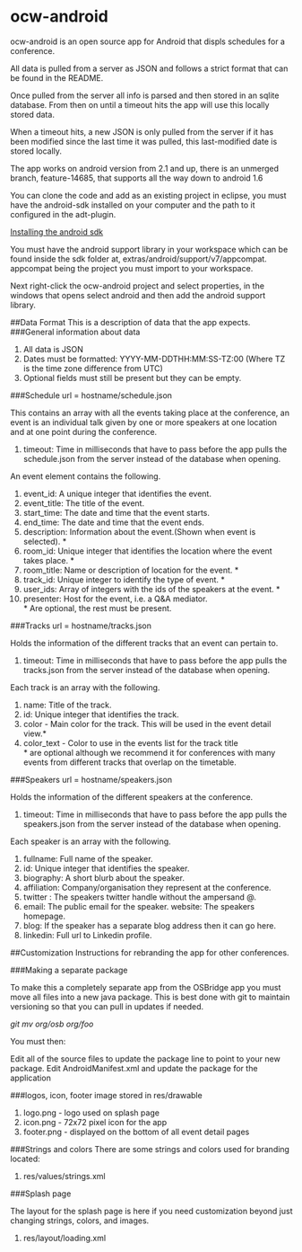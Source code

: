 ocw-android
==========================

ocw-android is an open source app for Android that displs schedules for a conference.

All data is pulled from a server as JSON and follows a strict format that can be found in the README.

Once pulled from the server all info is parsed and then stored in an sqlite database.  From then on until a timeout hits the app will use this locally stored data.

When a timeout hits, a new JSON is only pulled from the server if it has been modified since the last time it was pulled, this last-modified date is stored locally.

The app works on android version from 2.1 and up, there is an unmerged branch, feature-14685, that supports all the way down to android 1.6

You can clone the code and add as an existing project in eclipse, you must have the android-sdk installed on your computer and the path to it configured in the adt-plugin.

[Installing the android sdk](http://developer.android.com/sdk/index.html)

You must have the android support library in your workspace which can be found inside the sdk folder at, extras/android/support/v7/appcompat. appcompat being the project you must import to your workspace.

Next right-click the ocw-android project and select properties, in the windows that opens select android and then add the android support library.








##Data Format
This is a description of data that the app expects.
###General information about data
1. All data is JSON
2. Dates must be formatted: YYYY-MM-DDTHH:MM:SS-TZ:00 (Where TZ is 
the time zone difference from UTC)
3. Optional fields must still be present but they can be empty.     


###Schedule
url = hostname/schedule.json   

This contains an array with all the events taking place at the conference, an event is an individual talk given by one or more speakers at one location and at one point during the conference.  

1. timeout: Time in milliseconds that have to pass before the app pulls the schedule.json from the server instead of the database when opening.  
 
An event element contains the following.  

1. event_id: A unique integer that identifies the event.
2. event_title: The title of the event.
3. start_time: The date and time that the event starts.
4. end_time: The date and time that the event ends.
5. description: Information about the event.(Shown when event is selected). *
6. room_id: Unique integer that identifies the location where the event takes place. *
7. room_title: Name or description of location for the event. *
8. track_id: Unique integer to identify the type of event. *
9. user_ids: Array of integers with the ids of the speakers at the event. *
10. presenter: Host for the event, i.e. a Q&A mediator.  
\* Are optional, the rest must be present.  

###Tracks
url = hostname/tracks.json  

Holds the information of the different tracks that an event can pertain to.  

1. timeout: Time in milliseconds that have to pass before the app pulls the tracks.json from the server instead of the database when opening.  

Each track is an array with the following.  

1. name: Title of the track.
2. id: Unique integer that identifies the track.
3. color - Main color for the track. This will be used in the event detail view.*
4. color_text - Color to use in the events list for the track title  
\* are optional although we recommend it for conferences with many events from different tracks that overlap on the timetable.  

###Speakers
url = hostname/speakers.json  

Holds the information of the different speakers at the conference.
1. timeout: Time in milliseconds that have to pass before the app pulls the speakers.json from the server instead of the database when opening.  

Each speaker is an array with the following.  

1. fullname: Full name of the speaker.
2. id: Unique integer that identifies the speaker.
3. biography: A short blurb about the speaker.
4. affiliation: Company/organisation they represent at the conference.
5. twitter : The speakers twitter handle without the ampersand @.
6. email: The public email for the speaker.
website: The speakers homepage.
7. blog: If the speaker has a separate blog address then it can go here.
8. linkedin: Full url to Linkedin profile.


##Customization
Instructions for rebranding the app for other conferences.  

###Making a separate package  

To make this a completely separate app from the OSBridge app you must move all files into a new java package. This is best done with git to maintain versioning so that you can pull in updates if needed.  

*git mv org/osb org/foo*

You must then:  

Edit all of the source files to update the package line to point to your new package.
Edit AndroidManifest.xml and update the package for the application

###logos, icon, footer image
stored in res/drawable  

1. logo.png - logo used on splash page
2. icon.png - 72x72 pixel icon for the app
3. footer.png - displayed on the bottom of all event detail pages  
 
###Strings and colors 
There are some strings and colors used for branding located:  

1. res/values/strings.xml

###Splash page 

The layout for the splash page is here if you need customization beyond just changing strings, colors, and images.  

1. res/layout/loading.xml
